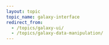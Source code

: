 ```yaml
---
layout: topic
topic_name: galaxy-interface
redirect_from:
  - /topics/galaxy-ui/
  - /topics/galaxy-data-manipulation/
---
```

